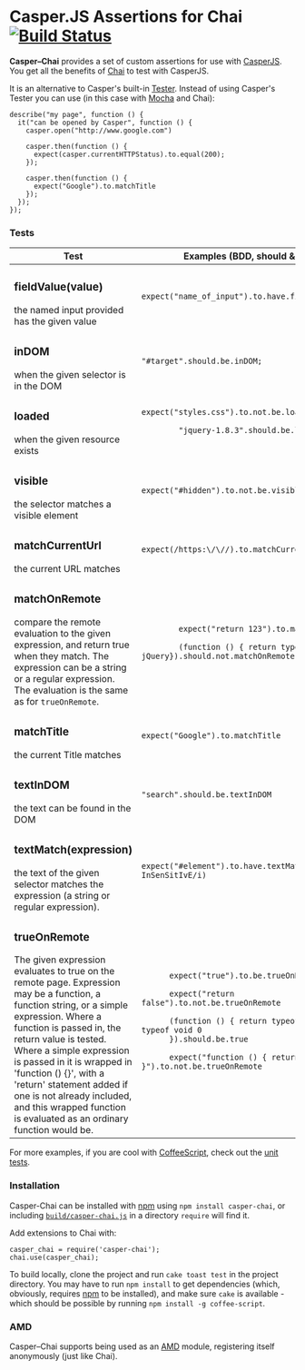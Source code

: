 # Casper.JS Assertions for Chai [![Build Status](https://secure.travis-ci.org/brianmhunt/casper-chai.png?branch=master)](https://travis-ci.org/brianmhunt/casper-chai)

**Casper–Chai** provides a set of custom assertions for use with [CasperJS][].
You get all the benefits of [Chai][] to test with CasperJS.

It is an alternative to Casper's built-in [Tester][].  Instead of using
Casper's Tester you can use (in this case with [Mocha][] and Chai):

    describe("my page", function () {
      it("can be opened by Casper", function () {
        casper.open("http://www.google.com")

        casper.then(function () {
          expect(casper.currentHTTPStatus).to.equal(200);
        });

        casper.then(function () {
          expect("Google").to.matchTitle
        });
      });
    });

### Tests

<table>
  <thead>
    <th>Test</th>
    <th>Examples (BDD, should & expect)</th>
  </thead>
  <tbody>
    <tr>
      <td><h3>fieldValue(value)</h3>
        the named input provided has the given value
      </td>
      <td>
        <code>expect("name_of_input").to.have.fieldValue("123");</code>
      </td>
    </tr>
    <tr>
      <td><h3>inDOM</h3>
      when the given selector is in the DOM</td>
      <td><code>"#target".should.be.inDOM;</code></td>
    </tr>
    <tr>
      <td><h3>loaded</h3>
      when the given resource exists</td>
      <td>
      <code>expect("styles.css").to.not.be.loaded<br/>
        "jquery-1.8.3".should.be.loaded
      </code></td>
    </tr>
    <tr>
      <td><h3>visible</h3>
      the selector matches a visible element</td>
      <td><code>expect("#hidden").to.not.be.visible</code></td>
    </tr>
    <tr>
      <td><h3>matchCurrentUrl</h3>
      the current URL matches</td>
      <td><code>expect(/https:\/\//).to.matchCurrentUrl</code></td>
    </tr>
    <tr>
      <td><h3>matchOnRemote</h3>
      compare the remote evaluation to the given expression, and return
      true when they match. The expression can be a string or a regular
      expression. The evaluation is the same as for <code>trueOnRemote</code>.
      </td>
      <td>
        <code>
        expect("return 123").to.matchOnRemote(123)<br/>
        (function () { return typeof jQuery}).should.not.matchOnRemote('undefined')
        </code>
      </td>
    </tr>
    <tr>
      <td><h3>matchTitle</h3>
      the current Title matches</td>
      <td><code>expect("Google").to.matchTitle</code></td>
    </tr>
    <tr>
      <td><h3>textInDOM</h3>
      the text can be found in the DOM</td>
      <td><code>"search".should.be.textInDOM</code></td>
    </tr>
    <tr>
      <td><h3>textMatch(expression)</h3>
        the text of the given selector matches the expression (a string
        or regular expression).
      </td>
      <td>
      <code>expect("#element").to.have.textMatch(/case InSenSitIvE/i)</code>
      </td>
    </tr>
    <tr>
    <td><h3>trueOnRemote</h3>
      The given expression evaluates to true on the remote page. Expression
      may be a function, a function string, or a simple expression. Where
      a function is passed in, the return value is tested. Where a 
      simple expression is passed in it is wrapped in 'function () {}',
      with a 'return' statement added if one is not already included, and
      this wrapped function is evaluated as an ordinary function would be.
    </td>
    <td>
    <code>
      expect("true").to.be.trueOnRemote<br/>
      expect("return false").to.not.be.trueOnRemote<br/>
      (function () { return typeof jQuery == typeof void 0
      }).should.be.true<br/>
      expect("function () { return 1 == 0 }").to.not.be.trueOnRemote<br/>
    </code>
    </td>
    </tr>
  </tbody>
</table>

For more examples, if you are cool with
[CoffeeScript](http://coffeescript.org/), check out the [unit
tests](https://github.com/brianmhunt/casper-chai/blob/master/test/common.coffee).


### Installation

Casper-Chai can be installed with [npm][] using `npm install casper-chai`, or
including
[`build/casper-chai.js`](https://raw.github.com/brianmhunt/casper-chai/master/build/casper-chai.js)
in a directory `require` will find it.

Add extensions to Chai with:

    casper_chai = require('casper-chai');
    chai.use(casper_chai);

To build locally, clone the project and run `cake toast test` in the
project directory. You may have to run `npm install` to get dependencies
(which, obviously, requires [npm][] to be installed), and make sure `cake` is
available - which should be possible by running `npm install -g coffee-script`.

### AMD

Casper–Chai supports being used as an [AMD][] module, registering itself
anonymously (just like Chai).

[CasperJS]: http://casperjs.org/
[Chai]: http://chaijs.com/
[Mocha]: http://visionmedia.github.com/mocha/
[AMD]: https://github.com/amdjs/amdjs-api/wiki/AMD
[npm]: https://npmjs.org/
[Tester]: http://casperjs.org/api.html#tester

